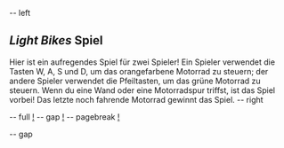 -- left
## _Light Bikes_ Spiel
Hier ist ein aufregendes Spiel für zwei Spieler! Ein Spieler verwendet die Tasten W, A, S und D, um das orangefarbene Motorrad zu steuern; der andere Spieler verwendet die Pfeiltasten, um das grüne Motorrad zu steuern. Wenn du eine Wand oder eine Motorradspur triffst, ist das Spiel vorbei! Das letzte noch fahrende Motorrad gewinnt das Spiel.
-- right

-- full
[!](p44-lightBike.png)
-- gap
[!](p44-listing1a.png)
-- pagebreak
[!](p44-listing1b.png)

-- gap
